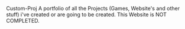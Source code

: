 Custom-Proj
 A portfolio of all the Projects (Games, Website's and other stuff) i've created or are going to be created. This Website is NOT COMPLETED.
